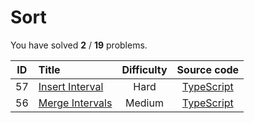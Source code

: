 # Sort 
 You have solved  **2** / **19** problems.

| ID | Title | Difficulty | Source code |
|:--:|:-----|:-----:|:-----:|
| 57 | [Insert Interval](https://leetcode.com/problems/insert-interval/)| Hard | [TypeScript](../src/problems/57.insert-interval/index.ts) |
| 56 | [Merge Intervals](https://leetcode.com/problems/merge-intervals/)| Medium | [TypeScript](../src/problems/56.merge-intervals/index.ts) |
